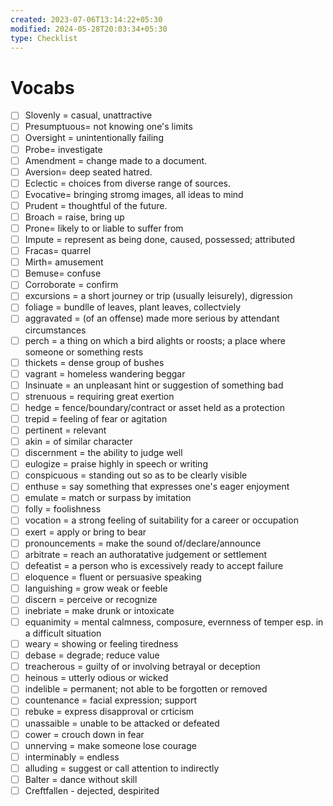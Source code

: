 ```yaml
---
created: 2023-07-06T13:14:22+05:30
modified: 2024-05-28T20:03:34+05:30
type: Checklist
---
```


# Vocabs

- [ ] Slovenly = casual, unattractive
- [ ] Presumptuous= not knowing one's limits
- [ ] Oversight = unintentionally failing
- [ ] Probe= investigate
- [ ] Amendment = change made to a document.
- [ ] Aversion= deep seated hatred.
- [ ] Eclectic = choices from diverse range of sources.
- [ ] Evocative= bringing stromg images, all ideas to mind
- [ ] Prudent = thoughtful of the future.
- [ ] Broach = raise, bring up
- [ ] Prone= likely to or liable to suffer from
- [ ] Impute = represent as being done, caused, possessed; attributed 
- [ ] Fracas= quarrel 
- [ ] Mirth= amusement 
- [ ] Bemuse= confuse
- [ ] Corroborate = confirm
- [ ] excursions = a short journey or trip (usually leisurely), digression
- [ ] foliage = bundlle of leaves, plant leaves, collectviely
- [ ] aggravated = (of an offense) made more serious by attendant circumstances
- [ ] perch = a thing on which a bird alights or roosts; a place where someone or something rests
- [ ] thickets = dense group of bushes
- [ ] vagrant = homeless wandering beggar
- [ ] Insinuate = an unpleasant hint or suggestion of something bad
- [ ] strenuous = requiring great exertion
- [ ] hedge = fence/boundary/contract or asset held as a protection
- [ ] trepid = feeling of fear or agitation
- [ ] pertinent = relevant
- [ ] akin = of similar character
- [ ] discernment = the ability to judge well
- [ ] eulogize = praise highly in speech or writing
- [ ] conspicuous = standing out so as to be clearly visible
- [ ] enthuse = say something that expresses one's eager enjoyment
- [ ] emulate = match or surpass by imitation
- [ ] folly = foolishness
- [ ] vocation = a strong feeling of suitability for a career or occupation
- [ ] exert = apply or bring to bear
- [ ] pronouncements = make the sound of/declare/announce
- [ ] arbitrate = reach an authoratative judgement or settlement
- [ ] defeatist = a person who is excessively ready to accept failure
- [ ] eloquence = fluent or persuasive speaking
- [ ] languishing = grow weak or feeble
- [ ] discern = perceive or recognize
- [ ] inebriate = make drunk or intoxicate
- [ ] equanimity = mental calmness, composure, evernness of temper esp. in a difficult situation
- [ ] weary = showing or feeling tiredness
- [ ] debase = degrade; reduce value
- [ ] treacherous = guilty of or involving betrayal or deception
- [ ] heinous = utterly odious or wicked
- [ ] indelible = permanent; not able to be forgotten or removed
- [ ] countenance = facial expression; support
- [ ] rebuke = express disapproval or crticism
- [ ] unassaible = unable to be attacked or defeated
- [ ] cower = crouch down in fear
- [ ] unnerving = make someone lose courage
- [ ] interminably = endless
- [ ] alluding = suggest or call attention to indirectly
- [ ] Balter = dance without skill
- [ ] Creftfallen - dejected, despirited
